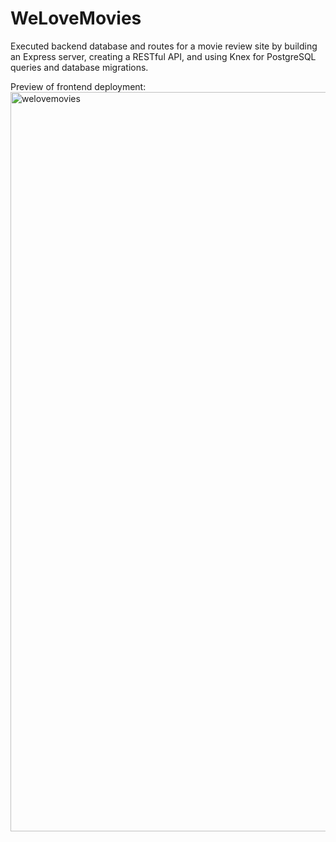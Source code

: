 # WeLoveMovies

Executed backend database and routes for a movie review site by building an Express server, creating a RESTful API, and using Knex for PostgreSQL queries and database migrations.

Preview of frontend deployment:
<img width="1183" alt="welovemovies" src="https://user-images.githubusercontent.com/73764394/124366542-92812980-dc1e-11eb-9244-a6bf15439d96.png">
